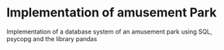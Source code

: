 # Implementation of amusement Park

<p> Implementation of a database system of an amusement park using SQL, psycopg and the library pandas</p>

